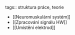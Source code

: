 tags:: struktura práce, teorie

- [[Neuromuskulární systém]]
- [[Zpracování signálu HW]]
- [[Umístění elektrod]]